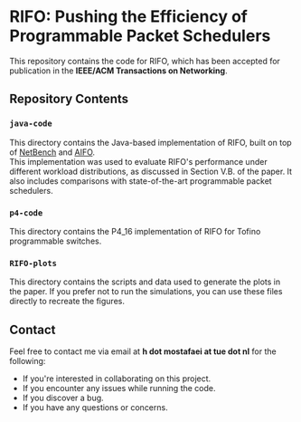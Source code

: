 # RIFO: Pushing the Efficiency of Programmable Packet Schedulers

This repository contains the code for RIFO, which has been accepted for publication in the **IEEE/ACM Transactions on Networking**.

## Repository Contents

### `java-code`
This directory contains the Java-based implementation of RIFO, built on top of [NetBench](https://github.com/ndal-eth/netbench) and [AIFO](https://github.com/netx-repo/AIFO).  
This implementation was used to evaluate RIFO's performance under different workload distributions, as discussed in Section V.B. of the paper. It also includes comparisons with state-of-the-art programmable packet schedulers.

### `p4-code`
This directory contains the P4_16 implementation of RIFO for Tofino programmable switches.

### `RIFO-plots`
This directory contains the scripts and data used to generate the plots in the paper. If you prefer not to run the simulations, you can use these files directly to recreate the figures.

## Contact

Feel free to contact me via email at **h dot mostafaei at tue dot nl** for the following:

- If you're interested in collaborating on this project.
- If you encounter any issues while running the code.
- If you discover a bug.
- If you have any questions or concerns.
